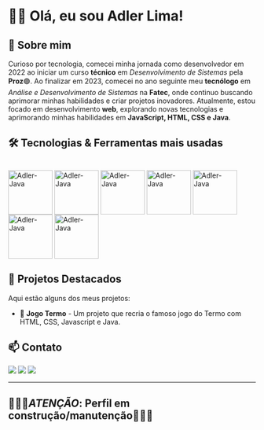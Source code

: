# 👋🏻 Olá, eu sou Adler Lima!

## 🚀 Sobre mim
Curioso por tecnologia, comecei minha jornada como desenvolvedor em 2022 ao iniciar um curso **técnico** em *Desenvolvimento de Sistemas* pela **Proz**🟣. Ao finalizar em 2023, comecei no ano seguinte meu **tecnólogo** em *Análise e Desenvolvimento de Sistemas* na **Fatec**, onde continuo buscando aprimorar minhas habilidades e criar projetos inovadores. Atualmente, estou focado em desenvolvimento **web**, explorando novas tecnologias e aprimorando minhas habilidades em **JavaScript, HTML, CSS e Java**.

## 🛠️ Tecnologias & Ferramentas mais usadas
<div style="display: inline_block"><br>
  <img align="center" alt="Adler-Java" height="90" width="90" src="https://cdn.jsdelivr.net/gh/devicons/devicon@latest/icons/java/java-original.svg">
  <img align="center" alt="Adler-Java" height="90" width="90" src="https://cdn.jsdelivr.net/gh/devicons/devicon@latest/icons/maven/maven-original.svg">
  <img align="center" alt="Adler-Java" height="90" width="90" src="https://cdn.jsdelivr.net/gh/devicons/devicon@latest/icons/javascript/javascript-original.svg">
  <img align="center" alt="Adler-Java" height="90" width="90" src="https://cdn.jsdelivr.net/gh/devicons/devicon@latest/icons/html5/html5-original.svg">
  <img align="center" alt="Adler-Java" height="90" width="90" src="https://cdn.jsdelivr.net/gh/devicons/devicon@latest/icons/css3/css3-original.svg">
  <img align="center" alt="Adler-Java" height="90" width="90" src="https://cdn.jsdelivr.net/gh/devicons/devicon@latest/icons/mysql/mysql-original.svg">
  <img align="center" alt="Adler-Java" height="90" width="90" src="https://cdn.jsdelivr.net/gh/devicons/devicon@latest/icons/amazonwebservices/amazonwebservices-original-wordmark.svg">
</div>

## 📌 Projetos Destacados
Aqui estão alguns dos meus projetos:
- 📱 **Jogo Termo** - Um projeto que recria o famoso jogo do Termo com HTML, CSS, Javascript e Java.

## 📫 Contato
<div>
  <a href="https://www.linkedin.com/in/adlerlima" target="_blank"><img src="https://img.shields.io/badge/LinkedIn-0077B5?style=for-the-badge&logo=linkedin&logoColor=white"></a>
  <a href="adlerlimap@gmail.com" target="_blank"><img src="https://img.shields.io/badge/Gmail-D14836?style=for-the-badge&logo=gmail&logoColor=white"></a>
  <a href="https://api.whatsapp.com/send?phone=5511969102308" target="_blank"><img src="https://img.shields.io/badge/WhatsApp-25D366?style=for-the-badge&logo=whatsapp&logoColor=white"></a>
</div>

---
## 🚧👷🏻***ATENÇÃO***: Perfil em construção/manutenção👷🏻🚧
